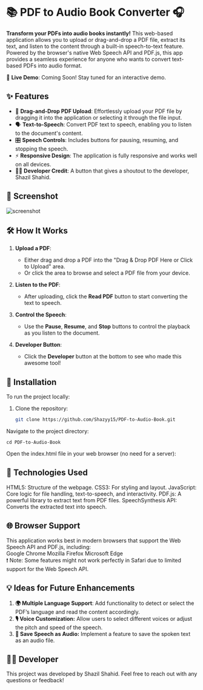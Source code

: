 # 📚 PDF to Audio Book Converter 🎧

**Transform your PDFs into audio books instantly!** This web-based application allows you to upload or drag-and-drop a PDF file, extract its text, and listen to the content through a built-in speech-to-text feature. Powered by the browser's native Web Speech API and PDF.js, this app provides a seamless experience for anyone who wants to convert text-based PDFs into audio format.

🚀 **Live Demo**: Coming Soon! Stay tuned for an interactive demo.

## ✨ Features

- 📂 **Drag-and-Drop PDF Upload**: Effortlessly upload your PDF file by dragging it into the application or selecting it through the file input.
- 🗣️ **Text-to-Speech**: Convert PDF text to speech, enabling you to listen to the document's content.
- 🎛️ **Speech Controls**: Includes buttons for pausing, resuming, and stopping the speech.
- ⚡ **Responsive Design**: The application is fully responsive and works well on all devices.
- 👨‍💻 **Developer Credit**: A button that gives a shoutout to the developer, Shazil Shahid.

## 📸 Screenshot
![screenshot](https://github.com/user-attachments/assets/8290b72d-2a82-48c6-97cc-9896f8cf79f2)

## 🛠️ How It Works

1. **Upload a PDF**:
   - Either drag and drop a PDF into the "Drag & Drop PDF Here or Click to Upload" area.
   - Or click the area to browse and select a PDF file from your device.
   
2. **Listen to the PDF**:
   - After uploading, click the **Read PDF** button to start converting the text to speech.
   
3. **Control the Speech**:
   - Use the **Pause**, **Resume**, and **Stop** buttons to control the playback as you listen to the document.

4. **Developer Button**:
   - Click the **Developer** button at the bottom to see who made this awesome tool!

## 🔧 Installation

To run the project locally:

1. Clone the repository:
   ```bash
   git clone https://github.com/Shazyy15/PDF-to-Audio-Book.git
   ```
Navigate to the project directory:

```
cd PDF-to-Audio-Book
```
Open the index.html file in your web browser (no need for a server):



## 🎨 Technologies Used
HTML5: Structure of the webpage.
CSS3: For styling and layout.
JavaScript: Core logic for file handling, text-to-speech, and interactivity.
PDF.js: A powerful library to extract text from PDF files.
SpeechSynthesis API: Converts the extracted text into speech.
## 🌐 Browser Support
This application works best in modern browsers that support the Web Speech API and PDF.js, including:
<br>
Google Chrome
Mozilla Firefox
Microsoft Edge
<br>
❗ Note: Some features might not work perfectly in Safari due to limited support for the Web Speech API.

## 💡 Ideas for Future Enhancements
1. **🌍 Multiple Language Support**: Add functionality to detect or select the PDF’s language and read the content accordingly.
2. **🎙️ Voice Customization:** Allow users to select different voices or adjust the pitch and speed of the speech.
3. **💾 Save Speech as Audio:** Implement a feature to save the spoken text as an audio file.
## 👨‍💻 Developer
This project was developed by Shazil Shahid. Feel free to reach out with any questions or feedback!
